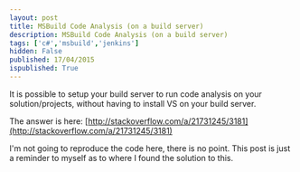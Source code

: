 ```yaml
---
layout: post
title: MSBuild Code Analysis (on a build server)
description: MSBuild Code Analysis (on a build server)
tags: ['c#','msbuild','jenkins']
hidden: False
published: 17/04/2015
ispublished: True
---
```

It is possible to setup your build server to run code analysis on your solution/projects, without having to install VS on your build server.

The answer is here: [http://stackoverflow.com/a/21731245/3181](http://stackoverflow.com/a/21731245/3181)

I'm not going to reproduce the code here, there is no point. This post is just a reminder to myself as to where I found the solution to this.
